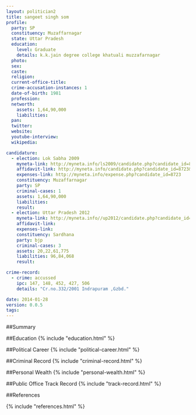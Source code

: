 ```yaml
---
layout: politician2
title: sangeet singh som
profile: 
  party: SP
  constituency: Muzaffarnagar
  state: Uttar Pradesh
  education: 
    level: Graduate
    details: k.k.jain degree college khatuali muzzafarnagar
  photo: 
  sex: 
  caste: 
  religion: 
  current-office-title: 
  crime-accusation-instances: 1
  date-of-birth: 1981
  profession: 
  networth: 
    assets: 1,64,90,000
    liabilities: 
  pan: 
  twitter: 
  website: 
  youtube-interview: 
  wikipedia: 

candidature: 
  - election: Lok Sabha 2009
    myneta-link: http://myneta.info/ls2009/candidate.php?candidate_id=8723
    affidavit-link: http://myneta.info/candidate.php?candidate_id=8723&scan=original
    expenses-link: http://myneta.info/expense.php?candidate_id=8723
    constituency: Muzaffarnagar 
    party: SP
    criminal-cases: 1
    assets: 1,64,90,000
    liabilities: 
    result:  
  - election: Uttar Pradesh 2012
    myneta-link: http://myneta.info//up2012/candidate.php?candidate_id=1803
    affidavit-link: 
    expenses-link: 
    constituency: Sardhana 
    party: bjp
    criminal-cases: 3
    assets: 20,22,61,775
    liabilities: 96,84,068
    result:  

crime-record: 
  - crime: accussed
    ipc: 147, 148, 452, 427, 506
    details: "Cr.no.332/2001 Indrapuram ,Gzbd." 

date: 2014-01-28
version: 0.0.5
tags: 
---
```

##Summary


##Education
{% include "education.html" %}


##Political Career
{% include "political-career.html" %}


##Criminal Record
{% include "criminal-record.html" %}


##Personal Wealth
{% include "personal-wealth.html" %}


##Public Office Track Record
{% include "track-record.html" %}


##References


{% include "references.html" %}